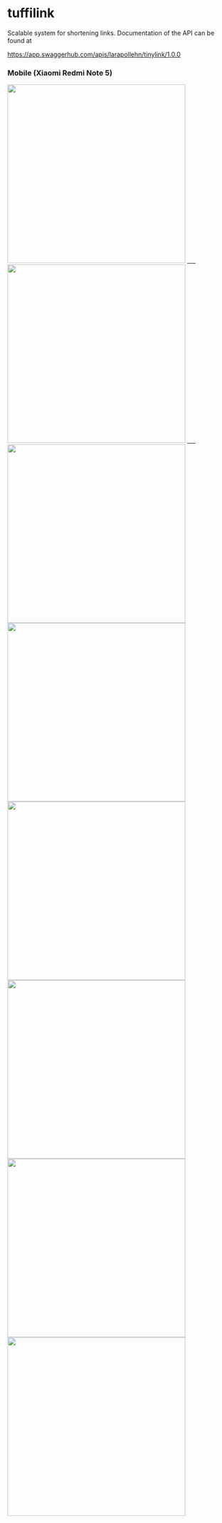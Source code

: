 # tuffilink

Scalable system for shortening links. Documentation of the API can be found at 

https://app.swaggerhub.com/apis/larapollehn/tinylink/1.0.0

### Mobile (Xiaomi Redmi Note 5)

<img src="images/p1.jpeg" width="400">
___
<img src="images/p2.jpeg" width="400">
___
<img src="images/p3.jpeg" width="400">

<img src="images/p4.jpeg" width="400">

<img src="images/p5.jpeg" width="400">

<img src="images/p6.jpeg" width="400">

<img src="images/p7.jpeg" width="400">

<img src="images/p8.jpeg" width="400">